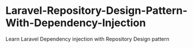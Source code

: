 # Laravel-Repository-Design-Pattern-With-Dependency-Injection
Learn Laravel Dependency injection with Repository Design pattern
